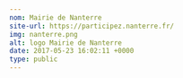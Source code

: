 ```yaml
---
nom: Mairie de Nanterre
site-url: https://participez.nanterre.fr/
img: nanterre.png
alt: logo Mairie de Nanterre
date: 2017-05-23 16:02:11 +0000
type: public
---
```

